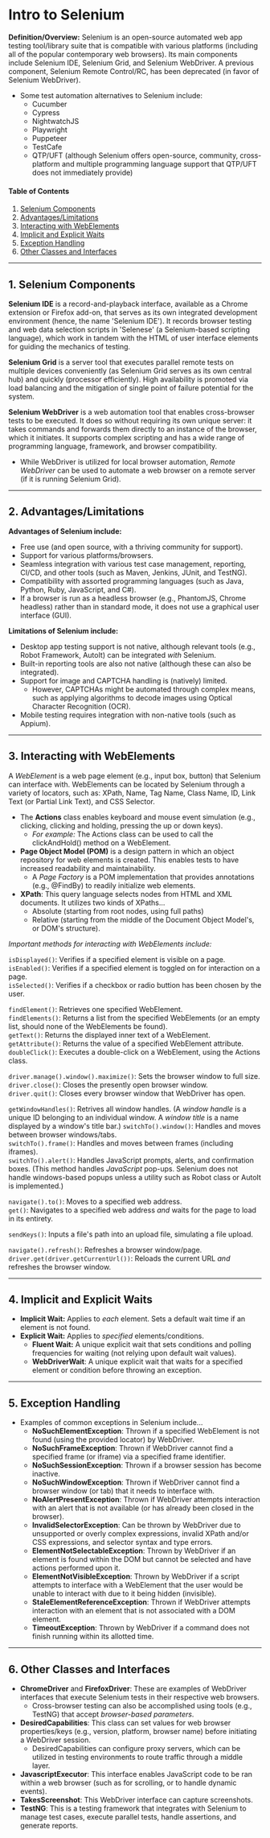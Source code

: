# Intro to Selenium
  
**Definition/Overview:** Selenium is an open-source automated web app testing tool/library suite that is compatible with various platforms (including all of the popular contemporary web browsers). Its main components include Selenium IDE, Selenium Grid, and Selenium WebDriver. A previous component, Selenium Remote Control/RC, has been deprecated (in favor of Selenium WebDriver).

* Some test automation alternatives to Selenium include:
  + Cucumber
  + Cypress
  + NightwatchJS
  + Playwright
  + Puppeteer
  + TestCafe
  + QTP/UFT (although Selenium offers open-source, community, cross-platform and multiple programming language support that QTP/UFT does not immediately provide)  

#### Table of Contents

1. [Selenium Components](#components)
2. [Advantages/Limitations](#advslims)
3. [Interacting with WebElements](#elements)
4. [Implicit and Explicit Waits](#waits)
5. [Exception Handling](#exceptions)
6. [Other Classes and Interfaces](#others)
  
<hr />
  
## 1. <a name="components">Selenium Components</a>

**Selenium IDE** is a record-and-playback interface, available as a Chrome extension or Firefox add-on, that serves as its own integrated development environment (hence, the name 'Selenium IDE'). It records browser testing and web data selection scripts in 'Selenese' (a Selenium-based scripting language), which work in tandem with the HTML of user interface elements for guiding the mechanics of testing.

**Selenium Grid** is a server tool that executes parallel remote tests on multiple devices conveniently (as Selenium Grid serves as its own central hub) and quickly (processor efficiently). High availability is promoted via load balancing and the mitigation of single point of failure potential for the system.

**Selenium WebDriver** is a web automation tool that enables cross-browser tests to be executed. It does so without requiring its own unique server: it takes commands and forwards them directly to an instance of the browser, which it initiates. It supports complex scripting and has a wide range of programming language, framework, and browser compatibility.
  
* While WebDriver is utilized for local browser automation, *Remote WebDriver* can be used to automate a web browser on a remote server (if it is running Selenium Grid).

<hr />
  
## 2. <a name="advslims">Advantages/Limitations</a>
  
**Advantages of Selenium include:**
  
* Free use (and open source, with a thriving community for support).
* Support for various platforms/browsers.
* Seamless integration with various test case management, reporting, CI/CD, and other tools (such as Maven, Jenkins, JUnit, and TestNG).
* Compatibility with assorted programming languages (such as Java, Python, Ruby, JavaScript, and C#).
* If a browser is run as a headless browser (e.g., PhantomJS, Chrome headless) rather than in standard mode, it does not use a graphical user interface (GUI).
  
**Limitations of Selenium include:**
  
* Desktop app testing support is not native, although relevant tools (e.g., Robot Framework, AutoIt) can be integrated *with* Selenium.
* Built-in reporting tools are also not native (although these can also be integrated).
* Support for image and CAPTCHA handling is (natively) limited.
  + However, CAPTCHAs might be automated through complex means, such as applying algorithms to decode images using Optical Character Recognition (OCR).
* Mobile testing requires integration with non-native tools (such as Appium).
  
<hr />
  
## 3. <a name="elements">Interacting with WebElements</a>
  
A *WebElement* is a web page element (e.g., input box, button) that Selenium can interface with. WebElements can be located by Selenium through a variety of locators, such as: XPath, Name, Tag Name, Class Name, ID, Link Text (or Partial Link Text), and CSS Selector.
    
* The **Actions** class enables keyboard and mouse event simulation (e.g., clicking, clicking and holding, pressing the up or down keys).
  + *For example:* The Actions class can be used to call the clickAndHold() method on a WebElement.
* **Page Object Model (POM)** is a design pattern in which an object repository for web elements is created. This enables tests to have increased readability and maintainability.
  + A *Page Factory* is a POM implementation that provides annotations (e.g., @FindBy) to readily initialize web elements.
* **XPath**: This query language selects nodes from HTML and XML documents. It utilizes two kinds of XPaths...
  + Absolute (starting from root nodes, using full paths)
  + Relative (starting from the middle of the Document Object Model's, or DOM's structure).
  
*Important methods for interacting with WebElements include:*
  
`isDisplayed()`: Verifies if a specified element is visible on a page.  
`isEnabled()`: Verifies if a specified element is toggled on for interaction on a page.  
`isSelected()`: Verifies if a checkbox or radio buttion has been chosen by the user.  
  
`findElement()`: Retrieves one specified WebElement.  
`findElements()`: Returns a list from the specified WebElements (or an empty list, should none of the WebElements be found).  
`getText()`: Returns the displayed inner text of a WebElement.  
`getAttribute()`: Returns the value of a specified WebElement attribute.  
`doubleClick()`: Executes a double-click on a WebElement, using the Actions class.  
  
`driver.manage().window().maximize()`: Sets the browser window to full size.  
`driver.close()`: Closes the presently open browser window.  
`driver.quit()`: Closes every browser window that WebDriver has open.  
  
`getWindowHandles()`: Retrives all window handles. (A *window handle* is a unique ID belonging to an individual window. A *window title* is a name displayed by a window's title bar.)
`switchTo().window()`: Handles and moves between browser windows/tabs.  
`switchTo().frame()`: Handles and moves between frames (including iframes).  
`switchTo().alert()`: Handles JavaScript prompts, alerts, and confirmation boxes. (This method handles *JavaScript* pop-ups. Selenium does not handle windows-based popups unless a utility such as Robot class or AutoIt is implemented.)
  
`navigate().to()`: Moves to a specified web address.  
`get()`: Navigates to a specified web address *and* waits for the page to load in its entirety.  
  
`sendKeys()`: Inputs a file's path into an upload file, simulating a file upload.  
  
`navigate().refresh()`: Refreshes a browser window/page.  
`driver.get(driver.getCurrentUrl())`: Reloads the current URL *and* refreshes the browser window.  
    
<hr />
  
## 4. <a name="waits">Implicit and Explicit Waits</a>
  
* **Implicit Wait:** Applies to *each* element. Sets a default wait time if an element is not found.
* **Explicit Wait:** Applies to *specified* elements/conditions.
  + **Fluent Wait:** A unique explicit wait that sets conditions and polling frequencies for waiting (not relying upon default wait values).
  + **WebDriverWait**: A unique explicit wait that waits for a specified element or condition before throwing an exception.
  
<hr />
  
## 5. <a name="exceptions">Exception Handling</a>
  
* Examples of common exceptions in Selenium include...
  + **NoSuchElementException**: Thrown if a specified WebElement is not found (using the provided locator) by WebDriver.
  + **NoSuchFrameException**: Thrown if WebDriver cannot find a specified frame (or iframe) via a specified frame identifier.
  + **NoSuchSessionException**: Thrown if a browser session has become inactive.
  + **NoSuchWindowException**: Thrown if WebDriver cannot find a browser window (or tab) that it needs to interface with.
  + **NoAlertPresentException**: Thrown if WebDriver attempts interaction with an alert that is not available (or has already been closed in the browser).
  + **InvalidSelectorException**: Can be thrown by WebDriver due to unsupported or overly complex expressions, invalid XPath and/or CSS expressions, and selector syntax and type errors. 
  + **ElementNotSelectableException**: Thrown by WebDriver if an element is found within the DOM but cannot be selected and have actions performed upon it.
  + **ElementNotVisibleException**: Thrown by WebDriver if a script attempts to interface with a WebElement that the user would be unable to interact with due to it being hidden (invisible).
  + **StaleElementReferenceException**: Thrown if WebDriver attempts interaction with an element that is not associated with a DOM element.
  + **TimeoutException**: Thrown by WebDriver if a command does not finish running within its allotted time.
  
<hr />
  
## 6. <a name="others">Other Classes and Interfaces</a>
  
* **ChromeDriver** and **FirefoxDriver**: These are examples of WebDriver interfaces that execute Selenium tests in their respective web browsers.
  + Cross-browser testing can also be accomplished using tools (e.g., TestNG) that accept *browser-based parameters*.
* **DesiredCapabilities**: This class can set values for web browser properties/keys (e.g., version, platform, browser name) before initiating a WebDriver session.
  + DesiredCapabilities can configure proxy servers, which can be utilized in testing environments to route traffic through a middle layer.
* **JavascriptExecutor**: This interface enables JavaScript code to be ran within a web browser (such as for scrolling, or to handle dynamic events).
* **TakesScreenshot**: This WebDriver interface can capture screenshots.
* **TestNG**: This is a testing framework that integrates with Selenium to manage test cases, execute parallel tests, handle assertions, and generate reports.  
